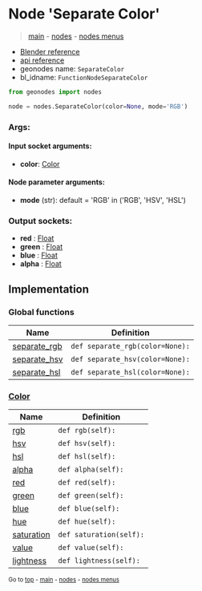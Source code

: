 # Node 'Separate Color'

> [main](../structure.md) - [nodes](nodes.md) - [nodes menus](nodes_menus.md)

- [Blender reference](https://docs.blender.org/manual/en/latest/modeling/geometry_nodes/color/separate_color.html)
- [api reference](https://docs.blender.org/api/current/bpy.types.FunctionNodeSeparateColor.html)
- geonodes name: `SeparateColor`
- bl_idname: `FunctionNodeSeparateColor`

```python
from geonodes import nodes

node = nodes.SeparateColor(color=None, mode='RGB')
```

### Args:

#### Input socket arguments:

- **color**: [Color](Color.md)

#### Node parameter arguments:

- **mode** (str): default = 'RGB' in ('RGB', 'HSV', 'HSL')

### Output sockets:

- **red** : [Float](Float.md)
- **green** : [Float](Float.md)
- **blue** : [Float](Float.md)
- **alpha** : [Float](Float.md)

## Implementation

### Global functions

| Name | Definition |
|------|------------|
 | [separate_rgb](A.md#separate_rgb) | `def separate_rgb(color=None):` |
 | [separate_hsv](A.md#separate_hsv) | `def separate_hsv(color=None):` |
 | [separate_hsl](A.md#separate_hsl) | `def separate_hsl(color=None):` |

### [Color](Color.md)

| Name | Definition |
|------|------------|
 | [rgb](Color.md#rgb-property) | `def rgb(self):` |
 | [hsv](Color.md#hsv-property) | `def hsv(self):` |
 | [hsl](Color.md#hsl-property) | `def hsl(self):` |
 | [alpha](Color.md#alpha-property) | `def alpha(self):` |
 | [red](Color.md#red-property) | `def red(self):` |
 | [green](Color.md#green-property) | `def green(self):` |
 | [blue](Color.md#blue-property) | `def blue(self):` |
 | [hue](Color.md#hue-property) | `def hue(self):` |
 | [saturation](Color.md#saturation-property) | `def saturation(self):` |
 | [value](Color.md#value-property) | `def value(self):` |
 | [lightness](Color.md#lightness-property) | `def lightness(self):` |

<sub>Go to [top](#node-{wnode.bnode.name}) - [main](../structure.md) - [nodes](nodes.md) - [nodes menus](nodes_menus.md)</sub>

